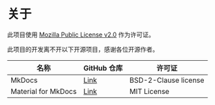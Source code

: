 # 关于

此项目使用 [Mozilla Public License v2.0](https://www.mozilla.org/en-US/MPL/2.0/) 作为许可证。

此项目的开发离不开以下开源项目，感谢各位开源作者。

| 名称 | GitHub 仓库 | 许可证 |
| --- | ---------- | ----- |
| MkDocs | [Link](https://github.com/mkdocs/mkdocs) | BSD-2-Clause license |
| Material for MkDocs | [Link](https://github.com/squidfunk/mkdocs-material) | MIT License |

